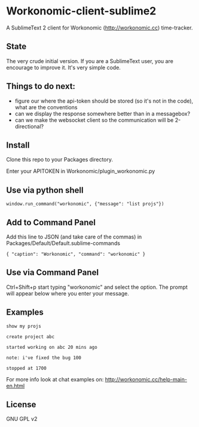 Workonomic-client-sublime2
==========================

A SublimeText 2 client for Workonomic (http://workonomic.cc) time-tracker.

State
-----

The very crude initial version. If you are a SublimeText user, you are encourage to improve it. It's very simple code.

Things to do next:
------------------

- figure our where the api-token should be stored (so it's not in the code), what are the conventions
- can we display the response somewhere better than in a messagebox?
- can we make the websocket client so the communication will be 2-directional?

Install
-------

Clone this repo to your Packages directory.

Enter your APITOKEN in Workonomic/plugin_workonomic.py

Use via python shell
--------------------

    window.run_command("workonomic", {"message": "list projs"})

Add to Command Panel
--------------------

Add this line to JSON (and take care of the commas) in Packages/Default/Default.sublime-commands

    { "caption": "Workonomic", "command": "workonomic" }

Use via Command Panel
---------------------

Ctrl+Shift+p  start typing "workonomic" and select the option. The prompt will appear below where you enter your message.

Examples
--------

    show my projs

    create project abc

    started working on abc 20 mins ago

    note: i've fixed the bug 100

    stopped at 1700
    

For more info look at chat examples on: http://workonomic.cc/help-main-en.html


License
-------

GNU GPL v2
